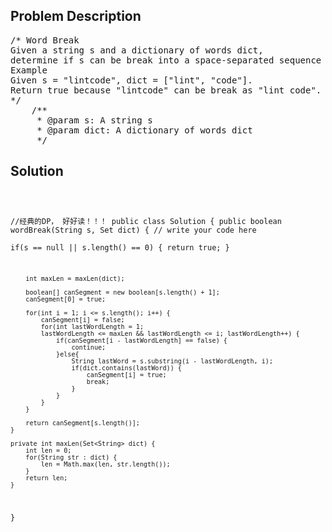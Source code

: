 <!--
<style>
  body { font-family: Arial, sans-serif; }
  .container { max-width: 100%; margin: auto; padding: 20px; }
  .comment-block { background-color: #f9f9f9; padding: 10px; border-left: 5px solid #ccc; max-width: 80%; margin: auto;}
  .code-block { background-color: #f4f4f4; padding: 10px; border: 1px solid #ddd; }
</style>
-->

<div class='container'>
<h2>Problem Description</h2>
<div class='comment-block'>
<pre>
/* Word Break
Given a string s and a dictionary of words dict, 
determine if s can be break into a space-separated sequence of one or more dictionary words.
Example
Given s = "lintcode", dict = ["lint", "code"].
Return true because "lintcode" can be break as "lint code".
*/
    /**
     * @param s: A string s
     * @param dict: A dictionary of words dict
     */
</pre>
</div>

<h2>Solution</h2>
<div class='code-block'>
<pre><code class='language-java'>

//经典的DP， 好好读！！！
public class Solution {
    public boolean wordBreak(String s, Set<String> dict) {
        // write your code here   
        if(s == null || s.length() == 0) {
            return true;
        }
        
        int maxLen = maxLen(dict);
        
        boolean[] canSegment = new boolean[s.length() + 1];
        canSegment[0] = true;
        
        for(int i = 1; i <= s.length(); i++) {
            canSegment[i] = false;
            for(int lastWordLength = 1; 
            lastWordLength <= maxLen && lastWordLength <= i; lastWordLength++) {
                if(canSegment[i - lastWordLength] == false) {
                    continue;
                }else{
                    String lastWord = s.substring(i - lastWordLength, i);
                    if(dict.contains(lastWord)) {
                        canSegment[i] = true;
                        break;
                    }
                }
            }
        }
        
        return canSegment[s.length()];
    }
    
    private int maxLen(Set<String> dict) {
        int len = 0;
        for(String str : dict) {
            len = Math.max(len, str.length());
        }
        return len;
    }
}</code></pre>
</div>
</div>
